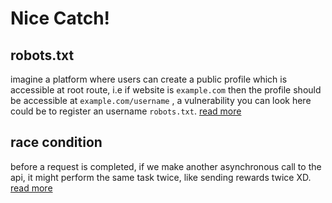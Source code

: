 # Nice Catch!

## robots.txt

imagine a platform where users can create a public profile which is accessible at root route, i.e if website is `example.com` then the profile should be accessible at `example.com/username` , a vulnerability you can look here could be to register an username `robots.txt`.
[read more](https://hackerone.com/reports/275)

## race condition

before a request is completed, if we make another asynchronous call to the api, it might perform the same task twice, like sending rewards twice XD. [read more](https://hackerone.com/reports/165570)
